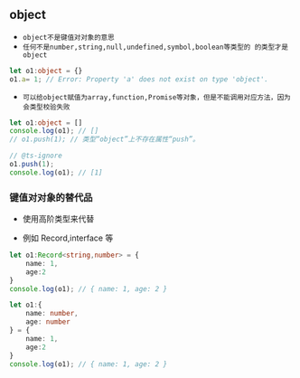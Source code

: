 ## object
* `object不是键值对对象的意思`
* `任何不是number,string,null,undefined,symbol,boolean等类型的 的类型才是object`
```typescript
let o1:object = {}
o1.a= 1; // Error: Property 'a' does not exist on type 'object'.
```

* `可以给object赋值为array,function,Promise等对象，但是不能调用对应方法，因为会类型校验失败`
```typescript
let o1:object = []
console.log(o1); // []
// o1.push(1); // 类型“object”上不存在属性“push”。

// @ts-ignore
o1.push(1);
console.log(o1); // [1]
```

### 键值对对象的替代品
* 使用高阶类型来代替

* 例如 Record,interface 等
```typescript
let o1:Record<string,number> = {
    name: 1,
    age:2
}
console.log(o1); // { name: 1, age: 2 }
```
```typescript
let o1:{
    name: number,
    age: number
} = {
    name: 1,
    age:2
}
console.log(o1); // { name: 1, age: 2 }
```
